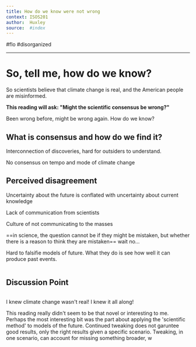 ```yaml
---
title: How do we know were not wrong 
context: ISOS201
author:  Huxley
source:  #index
---
```


#flo #disorganized

---

# So, tell me, how do we know? 

So scientists believe that climate change is real, and the American people are misinformed. 

**This reading will ask: "Might the scientific consensus be wrong?"**

Been wrong before, might be wrong again. How do we know? 

## What is consensus and how do we find it?

Interconnection of discoveries, hard for outsiders to understand. 

No consensus on tempo and mode of climate change

## Perceived disagreement  

Uncertainty about the future is conflated with uncertainty about current knowledge 

Lack of communication from scientists 

Culture of not communicating to the masses 

==in science, the question cannot be if they might be mistaken, but whether there is a reason to think they are mistaken==
wait no...

Hard to falsifie models of future. What they do is see how well it can produce past events. 


```
```
## Discussion Point 
```
```

I knew climate change wasn't real! I knew it all along!

This reading really didn't seem to be that novel or interesting to me. Perhaps the most interesting bit was the part about applying the 'scientific method' to models of the future. Continued tweaking does not garuntee good results, only the right results given a specific scenario. Tweaking, in one scenario, can account for missing something broader, w
















